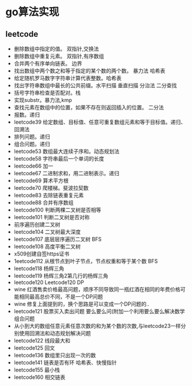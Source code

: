 # go算法实现

## leetcode

* 删除数组中指定的值。 双指针,交换法
* 删除数组中重复元素。 双指针,有序数组
* 合并两个有序单向链表。 边界
* 找出数组中两个数之和等于指定的某个数的两个数。 暴力法 哈希表 
* 给定随机罗马数字字符串计算代表整数。哈希表
* 找出字符串数组中最长的公共前缀。水平扫描 垂直扫描 分治法 二分查找
* 括号字符串检查是否配对。栈
* 实现substr。暴力法,kmp
* 查找元素在数组中的位置，如果不存在则返回插入的位置。 二分法
* 报数。递归
* leetcode39 给定数组、目标值、任意可重复数组元素和等于目标值。递归、回溯法
* 排列问题。递归
* 组合问题。递归
* leetcode53 数组最大连续子序和。动态规划法
* leetcode58 字符串最后一个单词的长度
* leetcode66 加一
* leetcode67 二进制求和，用二进制表示。递归
* leetcode69 算术平方根
* leetcode70 爬楼梯。斐波拉契数
* leetcode83 去除链表重复元素
* leetcode88 合并有序数组
* leetcode100 判断两棵二叉树是否相等
* leetcode101 判断二叉树是否对称
* 前序遍历创建二叉树
* leetcode104 二叉树最大深度
* leetcode107 底层层序遍历二叉树  BFS
* leetcode108 高度平衡二叉树
* x509创建自签https证书
* 1eetcode112 从根节点到叶子节点，节点权重和等于某个数  BFS
* leetcode118 杨辉三角
* leetcode119 杨辉三角2第几行的杨辉三角
* leetcode120 Leetcode120 DP
* wine 红酒售卖价格最高问题，顺序不同导致同一瓶红酒在相同的年费价格可能相同最高总价不同，不是一个DP问题
* wine 修复上面提到的，换个思路是可以变成一个DP问题的..
* leetcode121 股票买入卖出问题 要么要么问(附加一个利用要么要么解决数学组合问题
* 从小到大的数组任意元素任意次数的和为某个数的次数,与leetcode23一样分别使用回溯法和动态规划解决问题
* leetcode122 线段最大和
* leetcode125 回文
* leetcode136 数组里只出现一次的数
* leetcode141 链表是否有环 哈希表、快慢指针
* leetcode155 最小栈
* leetcode160 相交链表


